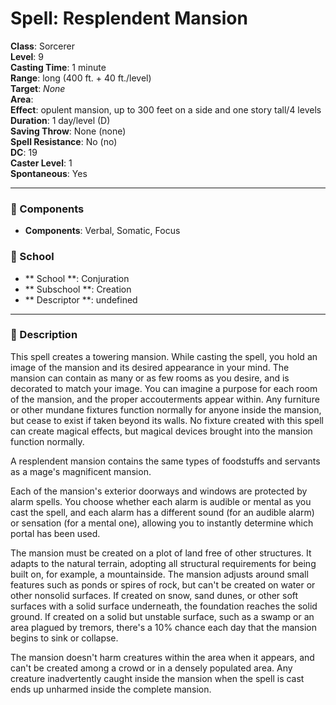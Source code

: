 
# Spell: Resplendent Mansion
**Class**: Sorcerer  
**Level**: 9  
**Casting Time**: 1 minute  
**Range**: long (400 ft. + 40 ft./level)  
**Target**: _None_  
**Area**:   
**Effect**: opulent mansion, up to 300 feet on a side and one story tall/4 levels  
**Duration**: 1 day/level (D)  
**Saving Throw**: None (none)  
**Spell Resistance**: No (no)  
**DC**: 19  
**Caster Level**: 1  
**Spontaneous**: Yes

---

### 🔮 Components
- **Components**: Verbal, Somatic, Focus

### 🏫 School
- ** School **: Conjuration
- ** Subschool **: Creation
- ** Descriptor **: undefined
---

### 📜 Description
This spell creates a towering mansion. While casting the spell, you hold an image of the mansion and its desired appearance in your mind. The mansion can contain as many or as few rooms as you desire, and is decorated to match your image. You can imagine a purpose for each room of the mansion, and the proper accouterments appear within. Any furniture or other mundane fixtures function normally for anyone inside the mansion, but cease to exist if taken beyond its walls. No fixture created with this spell can create magical effects, but magical devices brought into the mansion function normally.

A resplendent mansion contains the same types of foodstuffs and servants as a mage's magnificent mansion.

Each of the mansion's exterior doorways and windows are protected by alarm spells. You choose whether each alarm is audible or mental as you cast the spell, and each alarm has a different sound (for an audible alarm) or sensation (for a mental one), allowing you to instantly determine which portal has been used.

The mansion must be created on a plot of land free of other structures. It adapts to the natural terrain, adopting all structural requirements for being built on, for example, a mountainside. The mansion adjusts around small features such as ponds or spires of rock, but can't be created on water or other nonsolid surfaces. If created on snow, sand dunes, or other soft surfaces with a solid surface underneath, the foundation reaches the solid ground. If created on a solid but unstable surface, such as a swamp or an area plagued by tremors, there's a 10% chance each day that the mansion begins to sink or collapse.

The mansion doesn't harm creatures within the area when it appears, and can't be created among a crowd or in a densely populated area. Any creature inadvertently caught inside the mansion when the spell is cast ends up unharmed inside the complete mansion.

